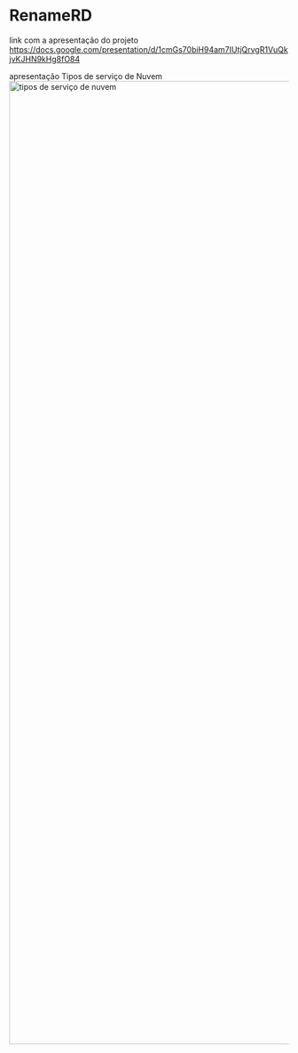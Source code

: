 # RenameRD
link com a apresentação do projeto
https://docs.google.com/presentation/d/1cmGs70biH94am7IUtjQrvgR1VuQkjvKJHN9kHg8fO84

apresentação Tipos de serviço de Nuvem
<img width="1733" alt="tipos de serviço de nuvem" src="https://github.com/user-attachments/assets/d4915f46-b4bd-44f4-8c37-99c241ba9d59" />
